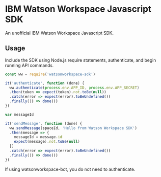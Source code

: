 # IBM Watson Workspace Javascript SDK

An unofficial IBM Watson Workspace Javascript SDK.

## Usage

Include the SDK using Node.js require statements, authenticate, and begin running API commands.

```Javascript
const ww = require('watsonworkspace-sdk')

it('authenticate', function (done) {
  ww.authenticate(process.env.APP_ID, process.env.APP_SECRET)
  .then(token => expect(token).not.toBe(null))
  .catch(error => expect(error).toBeUndefined())
  .finally(() => done())
})

var messageId

it('sendMessage', function (done) {
  ww.sendMessage(spaceId, 'Hello from Watson Workspace SDK')
  .then(message => {
    messageId = message.id
    expect(message).not.toBe(null)
  })
  .catch(error => expect(error).toBeUndefined())
  .finally(() => done())
})
```

If using watsonworkspace-bot, you do not need to authenticate.
